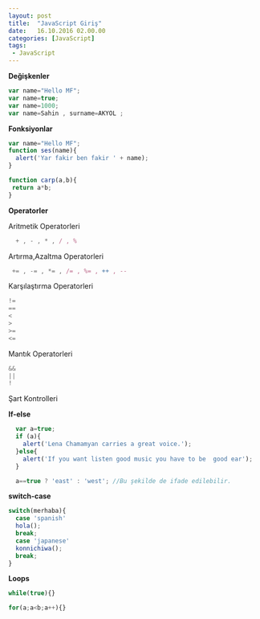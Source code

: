 ```yaml
---
layout: post
title:  "JavaScript Giriş"
date:   16.10.2016 02.00.00
categories: [JavaScript]
tags: 
 - JavaScript
---
```


**Değişkenler**

``` js
var name="Hello MF";
var name=true;
var name=1000;
var name=Sahin , surname=AKYOL ;

```
 **Fonksiyonlar**

 ``` js
 var name="Hello MF";
 function ses(name){
   alert('Yar fakir ben fakir ' + name);
 }

function carp(a,b){
  return a*b;
}

```
 **Operatorler**

Aritmetik Operatorleri

``` js
  + , - , * , / , %
```

Artırma,Azaltma Operatorleri

``` js
 += , -= , *= , /= , %= , ++ , --
```

Karşılaştırma Operatorleri

``` js
!=
==
<
>
>=
<=
```
Mantık Operatorleri

```js
&&
||
!
```
Şart Kontrolleri

**If-else**

```js
  var a=true;
  if (a){
    alert('Lena Chamamyan carries a great voice.');
  }else{
    alert('If you want listen good music you have to be  good ear');
  }

  a==true ? 'east' : 'west'; //Bu şekilde de ifade edilebilir.
```

**switch-case**

```js
switch(merhaba){
  case 'spanish'
  hola();
  break;
  case 'japanese'
  konnichiwa();
  break;
}
```
**Loops**

```js
while(true){}

for(a;a<b;a++){}
```
